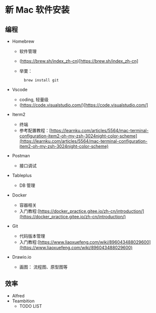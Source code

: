 # 新 Mac 软件安装

## 编程

- Homebrew
  - 软件管理
  - (https://brew.sh/index_zh-cn)[https://brew.sh/index_zh-cn]
  - 举栗：

    ```bash
      brew install git
    ```

- Vscode
  - coding, 轻量级
  - (https://code.visualstudio.com/)[https://code.visualstudio.com/]
- Iterm2
  - 终端
  - 参考配置教程：[https://learnku.com/articles/5564/mac-terminal-configuration-item2-oh-my-zsh-3024night-color-scheme](https://learnku.com/articles/5564/mac-terminal-configuration-item2-oh-my-zsh-3024night-color-scheme)
- Postman
  - 接口调试
- Tableplus
  - DB 管理
- Docker
  - 容器相关
  - 入门教程:[https://docker_practice.gitee.io/zh-cn/introduction/](https://docker_practice.gitee.io/zh-cn/introduction/)
- Git
  - 代码版本管理
  - 入门教程:[https://www.liaoxuefeng.com/wiki/896043488029600](https://www.liaoxuefeng.com/wiki/896043488029600)
- Drawio.io
  - 画图： 流程图、原型图等

## 效率

- Alfred
- Teambition
  - TODO LIST
